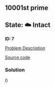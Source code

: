 ## 10001st prime

## State: :cloud: **Intact**

**ID: 7**

[Problem Description](https://projecteuler.net/problem=7)

[Source code](main.cpp)

### Solution
0